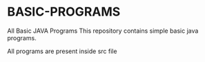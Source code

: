 # BASIC-PROGRAMS
 All Basic JAVA Programs
This repository contains simple basic java programs.

All programs are present inside src file
